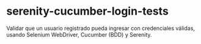 # serenity-cucumber-login-tests
Validar que un usuario registrado pueda ingresar con credenciales válidas, usando Selenium WebDriver, Cucumber (BDD) y Serenity.
